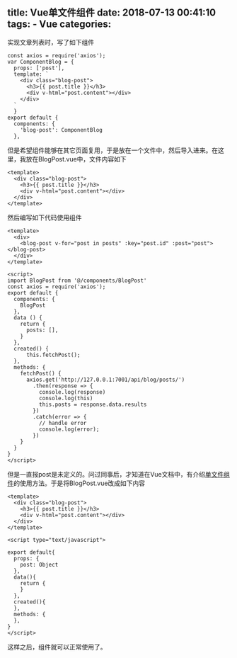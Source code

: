 title: Vue单文件组件
date: 2018-07-13 00:41:10
tags:
    - Vue
categories:
---
实现文章列表时，写了如下组件

```
const axios = require('axios');
var ComponentBlog = {
  props: ['post'],
  template: `
    <div class="blog-post">
      <h3>{{ post.title }}</h3>
      <div v-html="post.content"></div>
    </div>
  `
  }
export default {
  components: {
    'blog-post': ComponentBlog 
  },
```

但是希望组件能够在其它页面复用，于是放在一个文件中，然后导入进来。在这里，我放在BlogPost.vue中，文件内容如下

```
<template>
  <div class="blog-post">
    <h3>{{ post.title }}</h3>
    <div v-html="post.content"></div>
  </div>
</template>
```

然后编写如下代码使用组件

```
<template>
  <div>
    <blog-post v-for="post in posts" :key="post.id" :post="post"></blog-post>
  </div>
</template>

<script>
import BlogPost from '@/components/BlogPost'
const axios = require('axios');
export default {
  components: {
    BlogPost
  },
  data () {
    return {
      posts: [],
    }
  },
  created() {
      this.fetchPost();
  },
  methods: {
    fetchPost() {
      axios.get('http://127.0.0.1:7001/api/blog/posts/')
        .then(response => {
          console.log(response)
          console.log(this)
          this.posts = response.data.results
        })
        .catch(error => {
          // handle error
          console.log(error);
        })
    }
  }
}
</script>
```

但是一直报post是未定义的。问过同事后，才知道在Vue文档中，有介绍[单文件组件](https://cn.vuejs.org/v2/guide/single-file-components.html)的使用方法。于是将BlogPost.vue改成如下内容

```
<template>
  <div class="blog-post">
    <h3>{{ post.title }}</h3>
    <div v-html="post.content"></div>
  </div>
</template>

<script type="text/javascript">

export default{
  props: {
    post: Object
  },
  data(){
    return {
    }
  },
  created(){
  },
  methods: {
  },
}
</script>
```

这样之后，组件就可以正常使用了。
